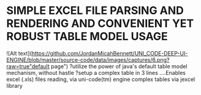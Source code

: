 SIMPLE EXCEL FILE PARSING AND RENDERING AND CONVENIENT YET ROBUST TABLE MODEL USAGE
===================================


![Alt text](https://github.com/JordanMicahBennett/UNI_CODE-DEEP-UI-ENGINE/blob/master/source-code/data/images/captures/6.png?raw=true"default page")
?utilize the power of java's default table model mechanism, without hastle
?setup a complex table in 3 lines 
....Enables excel (.xls) files reading, via uni-code(tm) engine complex tables via jexcel library